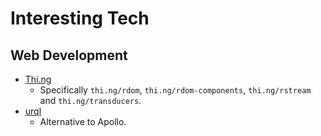 # Interesting Tech

## Web Development

- [Thi.ng](https://thi.ng)
  - Specifically `thi.ng/rdom`, `thi.ng/rdom-components`, `thi.ng/rstream` and `thi.ng/transducers`.
- [urql](https://formidable.com/open-source/urql/)
  - Alternative to Apollo.